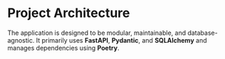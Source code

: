 # Project Architecture

The application is designed to be modular, maintainable, and database-agnostic. It primarily uses **FastAPI**, **Pydantic**, and **SQLAlchemy** and manages dependencies using **Poetry**.